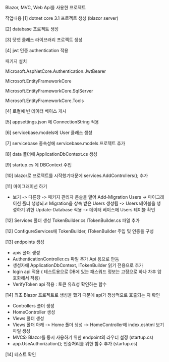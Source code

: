 Blazor, MVC, Web Api를 사용한 프로젝트


작업내용
[1] dotnet core 3.1 프로젝트 생성 (blazor server)

[2] database 프로젝트 생성

[3] 닷넷  클래스 라이브러리 프로젝트 생성

[4] jwt 인증 authentication 적용

패키지 설치

Microsoft.AspNetCore.Authentication.JwtBearer

Microsoft.EntityFrameworkCore

Microsoft.EntityFrameworkCore.SqlServer

Microsoft.EntityFrameworkCore.Tools

[4] 로컬에 빈 데이터 베이스 게시

[5] appsettings.json 에 ConnectionString 적용

[6] servicebase.models에 User 클래스 생성

[7] servicebase 종속성에 servicebase.models 프로젝트 추가

[8] data 폴더에 ApplicationDbContext.cs 생성

[9] startup.cs 에 DBContext 주입

[10] blazor로 프로젝트를 시작했기때문에 services.AddControllers(); 추가

[11] 마이그래이션 하기
- 보기 -> 다른창 -> 패키지 관리자 콘솔을 열어 Add-Migration Users
-> 마이그래이션 폴더 생성되고 Migration을 상속 받은 Users 생성됨
-> Users 테이블을 생성하기 위한 Update-Database 적용 -> 데이터 베이스에 Users 테이블 확인

[12] Services 폴더 생성
TokenBuilder.cs
ITokenBuilder.cs 파일 추가

[12] ConfigureServices에 TokenBuilder, ITokenBuilder 주입 및 인증을 구성

[13] endpoints 생성
- apis 폴더 생성 
- AuthenticationController.cs 파일 추가 Api 용으로 만듬
- 생성자에  ApplicationDbContext, ITokenBuilder 읽기 전용으로 추가
- login api 적용 ( 테스트용으로 DB에 있는 패스워드 정보는 고정으로 하나 차후 암호화해서 적용)
- VerifyToken api 적용 : 토큰 유효성 확인하는 함수


[14] 최초 Blazor 프로젝트로 생성을 했기 때문에 api가 정상적으로 호출되는 지 확인
- Controllers 폴더 생성
- HomeController 생성
- Views 폴더 생성
- Views 폴더 아래 -> Home 폴더 생성 -> HomeController에 index.cshtml 보기 파일 생성
- MVC와 Blazor를 동시 사용하기 위한 endpoint의 라우터 설정 (startup.cs)
- app.UseAuthorization(); 인증처리를 위한 함수 추가 (startup.cs)

[14] 테스트 확인






























